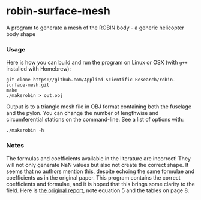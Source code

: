 # robin-surface-mesh
A program to generate a mesh of the ROBIN body - a generic helicopter body shape

### Usage
Here is how you can build and run the program on Linux or OSX (with `g++` installed with Homebrew):

    git clone https://github.com/Applied-Scientific-Research/robin-surface-mesh.git
    make
    ./makerobin > out.obj

Output is to a triangle mesh file in OBJ format containing both the fuselage and the pylon. You can change the number of lengthwise and circumferential stations on the command-line. See a list of options with:

    ./makerobin -h

### Notes
The formulas and coefficients available in the literature are incorrect! They will not only generate NaN values but also not create the correct shape. It seems that no authors mention this, despite echoing the same formulae and coefficients as in the original paper. This program contains the correct coefficients and formulae, and it is hoped that this brings some clarity to the field.
Here is [the original report](https://ntrs.nasa.gov/search.jsp?R=19790017844), note equation 5 and the tables on page 8.

